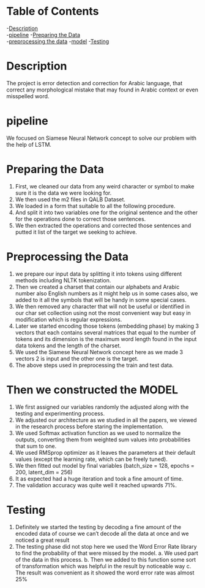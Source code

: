 # **Table of Contents**  
-[Description](#description)  
-[pipeline](#pipeline)
-[Preparing the Data](#preparing-the-data)  
-[preprocessing the data](#preprocessing-the-data)
-[model](#then-we-constructed-the-model)
-[Testing](#testing)
# Description 
The project is error detection and correction for Arabic language, that correct any morphological mistake that may found in Arabic context or even misspelled word.
# pipeline
We focused on Siamese Neural Network concept to solve our problem with the help of LSTM. 
# Preparing the Data
1.	First, we cleaned our data from any weird character or symbol to make sure it is the data we were looking for.
2.	We then used the m2 files in QALB Dataset.
3.	We loaded in a form that suitable to all the following procedure.
4.	And split it into two variables one for the original sentence and the other for the operations done to correct those sentences.
5.	We then extracted the operations and corrected those sentences and putted it list of the target we seeking to achieve.
# Preprocessing the Data
1.	we prepare our input data by splitting it into tokens using different methods including NLTK tokenization.
2.	Then we created a charset that contain our alphabets and Arabic number also English numbers as it might help us in some cases also, we added to it all the symbols that will be handy in some special cases. 
3.	We then removed any character that will not be useful or identified in our char set collection using not the most convenient way but easy in modification which is regular expressions. 
4.	Later we started encoding those tokens (embedding phase) by making 3 vectors that each contains several matrices that equal to the number of tokens and its dimension is the maximum word length found in the input data tokens and the length of the charset. 
5.	We used the Siamese Neural Network concept here as we made 3 vectors 2 is input and the other one is the target.
6.	The above steps used in preprocessing the train and test data.
# Then we constructed the MODEL
1.	We first assigned our variables randomly the adjusted along with the testing and experimenting process. 
2.	We adjusted our architecture as we studied in all the papers, we viewed in the research process before staring the implementation. 
3.	We used Softmax activation function as we used to normalize the outputs, converting them from weighted sum values into probabilities that sum to one.
4.	We used RMSprop optimizer as it leaves the parameters at their default values (except the learning rate, which can be freely tuned).
5.	We then fitted out model by final variables (batch_size = 128, epochs = 200, latent_dim = 256)
6.	It as expected had a huge iteration and took a fine amount of time. 
7.	The validation accuracy was quite well it reached upwards 71%.
# Testing
1.	Definitely we started the testing by decoding a fine amount of the encoded data of course we can’t decode all the data at once and we noticed a great result 
2.	The testing phase did not stop here we used the Word Error Rate library to find the probability of that were missed by the model. 
a.	We used part of the data in this process. 
b.	Then we added to this function some sort of transformation which was helpful in the result by noticeable way 
c.	The result was convenient as it showed the word error rate was almost 25% 
